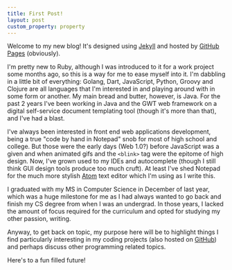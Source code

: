 ```yaml
---
title: First Post!
layout: post
custom_property: property
---
```


Welcome to my new blog! It's designed using [Jekyll](http://jekyllrb.com/) and hosted by [GitHub Pages](http://pages.github.com) (obviously).

I'm pretty new to Ruby, although I was introduced to it for a work project some months ago, so this is a way for me to ease myself into it. I'm dabbling in a little bit of everything: Golang, Dart, JavaScript, Python, Groovy and Clojure are all languages that I'm interested in and playing around with in some form or another. My main bread and butter, however, is Java. For the past 2 years I've been working in Java and the GWT web framework on a digital self-service document templating tool (though it's more than that), and I've had a blast.

I've always been interested in front end web applications development, being a true "code by hand in Notepad" snob for most of high school and college. But those were the early days (Web 1.0?) before JavaScript was a given and when animated gifs and the
`<blink>` tag were the epitome of high design. Now, I've grown used to my IDEs and autocomplete (though I still think GUI design tools produce too much cruft). At least I've shed Notepad for the much more stylish [Atom](http://atom.io) text editor which I'm using as I write this.

I graduated with my MS in Computer Science in December of last year, which was a huge milestone for me as I had always wanted to go back and finish my CS degree from when I was an undergrad. In those years, I lacked the amount of focus required for the curriculum and opted for studying my other passion, writing.

Anyway, to get back on topic, my purpose here will be to highlight things I find particularly interesting in my coding projects (also hosted on [GitHub](http://github.com/thomaskeschl)) and perhaps discuss other programming related topics.

Here's to a fun filled future!
